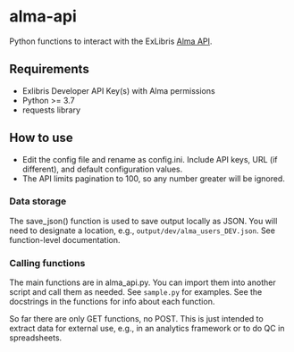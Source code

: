 # alma-api

Python functions to interact with the ExLibris [Alma API](https://developers.exlibrisgroup.com/alma/apis/).

## Requirements

- Exlibris Developer API Key(s) with Alma permissions
- Python >= 3.7
- requests library

## How to use

- Edit the config file and rename as config.ini. Include API keys, URL (if different), and default configuration values.
- The API limits pagination to 100, so any number greater will be ignored.

### Data storage

The save_json() function is used to save output locally as JSON. You will need to designate a location, e.g., `output/dev/alma_users_DEV.json`. See function-level documentation.

### Calling functions

The main functions are in alma_api.py. You can import them into another script and call them as needed. See `sample.py` for examples. See the docstrings in the functions for info about each function.

So far there are only GET functions, no POST. This is just intended to extract data for external use, e.g., in an analytics framework or to do QC in spreadsheets.
